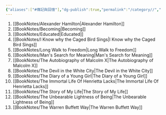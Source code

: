 ```yaml
---
{"aliases":["#傳記與回憶"],"dg-publish":true,"permalink":"/category//","dgPassFrontmatter":true,"created":"2024-11-28T13:59:02.366+08:00","updated":"2024-11-28T14:36:12.980+08:00"}
---
```


1. [[BookNotes/Alexander Hamilton\|Alexander Hamilton]]
2. [[BookNotes/Becoming\|Becoming]]
3. [[BookNotes/Educated\|Educated]]
4. [[BookNotes/I Know why the Caged Bird Sings\|I Know why the Caged Bird Sings]]
5. [[BookNotes/Long Walk to Freedom\|Long Walk to Freedom]]
6. [[BookNotes/Man's Search for Meaning\|Man's Search for Meaning]]
7. [[BookNotes/The Autobiography of Malcolm X\|The Autobiography of Malcolm X]]
8. [[BookNotes/The Devil in the White City\|The Devil in the White City]]
9. [[BookNotes/The Diary of a Young Girl\|The Diary of a Young Girl]]
10. [[BookNotes/The Immortal Life Of Henrietta Lacks\|The Immortal Life Of Henrietta Lacks]]
11. [[BookNotes/The Story of My Life\|The Story of My Life]]
12. [[BookNotes/The Unbearable Lightness of Being\|The Unbearable Lightness of Being]]
13. [[BookNotes/The Warren Buffett Way\|The Warren Buffett Way]]